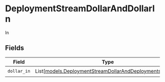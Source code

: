 # DeploymentStreamDollarAndDollarIn

In


## Fields

| Field                                                                                                                  | Type                                                                                                                   | Required                                                                                                               | Description                                                                                                            |
| ---------------------------------------------------------------------------------------------------------------------- | ---------------------------------------------------------------------------------------------------------------------- | ---------------------------------------------------------------------------------------------------------------------- | ---------------------------------------------------------------------------------------------------------------------- |
| `dollar_in`                                                                                                            | List[[models.DeploymentStreamDollarAndDeploymentsDollarIn](../models/deploymentstreamdollaranddeploymentsdollarin.md)] | :heavy_check_mark:                                                                                                     | N/A                                                                                                                    |